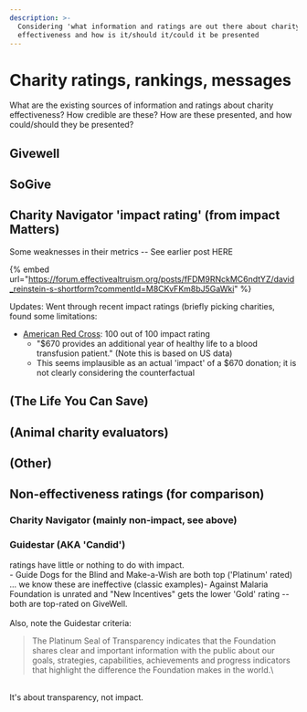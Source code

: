 ```yaml
---
description: >-
  Considering 'what information and ratings are out there about charity
  effectiveness and how is it/should it/could it be presented
---
```


# Charity ratings, rankings, messages

What are the existing sources of information and ratings about charity effectiveness? How credible are these? How are these presented, and how could/should they be presented?

## Givewell

## SoGive

## Charity Navigator 'impact rating' (from impact Matters)

Some weaknesses in their metrics -- See earlier post HERE

{% embed url="https://forum.effectivealtruism.org/posts/fFDM9RNckMC6ndtYZ/david_reinstein-s-shortform?commentId=M8CKvFKm8bJ5GaWki" %}

Updates: Went through recent impact ratings (briefly picking charities, found some limitations:

* [American Red Cross](https://www.charitynavigator.org/ein/530196605): 100 out of 100 impact rating
  * "$670 provides an additional year of healthy life to a blood transfusion patient." (Note this is based on US data)
  * This seems implausible as an actual 'impact' of a $670 donation; it is not clearly considering the counterfactual

## (The Life You Can Save)

## (Animal charity evaluators)

## (Other)

## Non-effectiveness ratings (for comparison)

### **Charity Navigator** (mainly non-impact, see above)

### Guidestar (AKA 'Candid')

ratings have little or nothing to do with impact.\
\- Guide Dogs for the Blind and Make-a-Wish are both top ('Platinum' rated) ... we know these are ineffective (classic examples)- Against Malaria Foundation is unrated and "New Incentives" gets the lower 'Gold' rating -- both are top-rated on GiveWell.\
\
Also, note the Guidestar criteria:

> The Platinum Seal of Transparency indicates that the Foundation shares clear and important information with the public about our goals, strategies, capabilities, achievements and progress indicators that highlight the difference the Foundation makes in the world.\\

\
It's about transparency, not impact.
